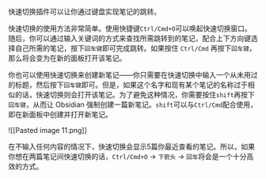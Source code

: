 快速切换插件可以让你通过键盘实现笔记的跳转。

快速切换的使用方法非常简单。使用快捷键`Ctrl/Cmd+O`可以唤起快速切换窗口。随后，你可以通过输入关键词的方式来查找所需跳转到的笔记，配合上下方向键选择自己所需的笔记，按下`回车键`即可完成跳转。如果按住 `Ctrl/Cmd` 再按下`回车键`，那么将会变为在新的面板打开该笔记。

你也可以使用快速切换来创建新笔记——你只需要在快速切换中输入一个从未用过的标题，然后按下`回车键`即可。但是，如果这个名字和现有某个笔记的名称过于相似的话，快速切换则会打开该笔记。为了避免这种情况，你需要按住`shift`再按下`回车键`，从而让 Obsidian 强制创建一篇新笔记。`shift`可以与`Ctrl/Cmd`配合使用，即在新面板中创建并打开新笔记。

![[Pasted image 11.png]]

在不输入任何内容的情况下，快速切换会显示5篇你最近查看的笔记。所以，如果你想在两篇笔记间快速切换的话，`Ctrl/Cmd+O` -> `下箭头` -> `回车`将会是一个十分高效的方式。
